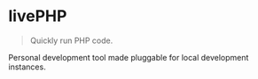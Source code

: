 # livePHP

> Quickly run PHP code.

Personal development tool made pluggable for local development instances.